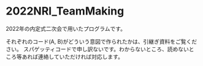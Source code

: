 # 2022NRI_TeamMaking
2022年の内定式二次会で用いたプログラムです。

それぞれのコード(A, B)がどういう意図で作られたかは、引継ぎ資料をご覧ください。
スパゲッティコードで申し訳ないです。わからないところ、読めないところ等あれば連絡していただければ対応します。
